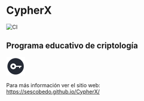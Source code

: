 # CypherX

![CI](https://github.com/SEscobedo/Cypher/workflows/CI/badge.svg)

## Programa educativo de criptología

![CypherX](/CypherX.png "CypherX")

Para más información ver el sitio web: https://sescobedo.github.io/CypherX/

